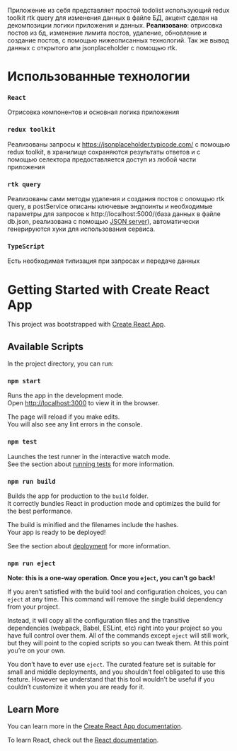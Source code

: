 Приложение из себя представляет простой todolist использующий redux toolkit rtk query для изменения данных в файле БД, акцент сделан на декомпозиции логики приложения и данных.
**Реализовано**: отрисовка постов из бд, изменение лимита постов, удаление, обновление и создание постов, с помощью нижеописанных технологий. Так же вывод данных с открытого апи jsonplaceholder с помощью rtk.

# Использованные технологии
### `React`

Отрисовка компонентов и основная логика приложения

### `redux toolkit`

Реализованы запросы к https://jsonplaceholder.typicode.com/ с помощью redux toolkit, в хранилище сохраняются результаты ответов и с помощью селектора предоставляется доступ из любой части приложения

### `rtk query`

Реализованы сами методы удаления и создания постов с опомщью rtk query, в postService описаны ключевые эндпоинты и необходимые параметры для запросов к http://localhost:5000/(база данных в файле db.json, реализована с помощью [JSON server](https://www.npmjs.com/package/json-server/v/0.15.0)), автоматически генерируются хуки для использования сервиса.

### `TypeScript`

Есть необходимая типизация при запросах и передаче данных

# Getting Started with Create React App

This project was bootstrapped with [Create React App](https://github.com/facebook/create-react-app).

## Available Scripts

In the project directory, you can run:

### `npm start`

Runs the app in the development mode.\
Open [http://localhost:3000](http://localhost:3000) to view it in the browser.

The page will reload if you make edits.\
You will also see any lint errors in the console.

### `npm test`

Launches the test runner in the interactive watch mode.\
See the section about [running tests](https://facebook.github.io/create-react-app/docs/running-tests) for more information.

### `npm run build`

Builds the app for production to the `build` folder.\
It correctly bundles React in production mode and optimizes the build for the best performance.

The build is minified and the filenames include the hashes.\
Your app is ready to be deployed!

See the section about [deployment](https://facebook.github.io/create-react-app/docs/deployment) for more information.

### `npm run eject`

**Note: this is a one-way operation. Once you `eject`, you can’t go back!**

If you aren’t satisfied with the build tool and configuration choices, you can `eject` at any time. This command will remove the single build dependency from your project.

Instead, it will copy all the configuration files and the transitive dependencies (webpack, Babel, ESLint, etc) right into your project so you have full control over them. All of the commands except `eject` will still work, but they will point to the copied scripts so you can tweak them. At this point you’re on your own.

You don’t have to ever use `eject`. The curated feature set is suitable for small and middle deployments, and you shouldn’t feel obligated to use this feature. However we understand that this tool wouldn’t be useful if you couldn’t customize it when you are ready for it.

## Learn More

You can learn more in the [Create React App documentation](https://facebook.github.io/create-react-app/docs/getting-started).

To learn React, check out the [React documentation](https://reactjs.org/).
